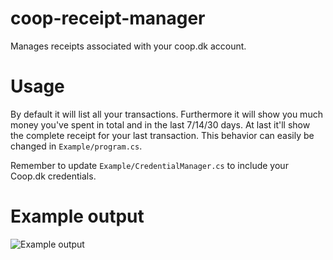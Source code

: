 # coop-receipt-manager
Manages receipts associated with your coop.dk account.

# Usage
By default it will list all your transactions. Furthermore it will show you much money you've spent in total and in the last 7/14/30 days. At last it'll show the complete receipt for your last transaction.
This behavior can easily be changed in `Example/program.cs`.

Remember to update `Example/CredentialManager.cs` to include your Coop.dk credentials.

# Example output
![Example output](https://i.gyazo.com/7de904472115ebd71de9b02ef798acf2.png "Example output")
